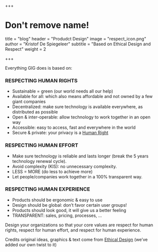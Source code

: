 +++
# Don't remove name!
title = "blog"
header = "Produdct Design"
image = "respect_icon.png"
author = "Kristof De Spiegeleer"
subtitle = "Based on Ethical Design and Respect"
weight = 2

+++

Everything GIG does is based on:

### RESPECTING HUMAN RIGHTS

- Sustainable = green (our world needs all our help)
- Available for all: which also means affordable and not owned by a few giant companies
- Decentralized: make sure technology is available everywhere, as distributed as possible
- Open & inter-operable: allow technology to work together in an open way
- Accessible: easy to access, fast and everywhere in the world
- Secure & private: your privacy is a [Human Right](http://www.ohchr.org/EN/Issues/DigitalAge/Pages/DigitalAgeIndex.aspx)

### RESPECTING HUMAN EFFORT

- Make sure technology is reliable and lasts longer (break the 5 years technology renewal cycle).
- Avoid complexity (KIS): no unnecessary complexity.
- LESS = MORE (do less to achieve more)
- Let people/companies work together in a 100% transparent way.

### RESPECTING HUMAN EXPERIENCE

- Products should be ergonomic & easy to use
- Design should be global: don’t favor certain user groups!
- Products should look good, it will give us a better feeling
- TRANSPARENT: sales, pricing, processes, …

Design your organizations so that your core values are respect for human rights, respect for human effort, and respect for human experience.

Credits original ideas, graphics & text come from [Ethical Design](https://ind.ie/ethical-design/) (we’ve added our own twist to it)